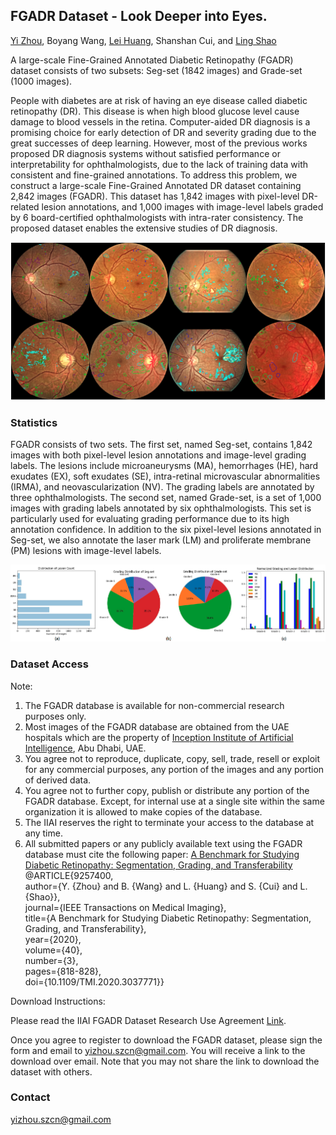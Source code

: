 ## FGADR Dataset - Look Deeper into Eyes.

[Yi Zhou](https://scholar.google.co.uk/citations?user=EnDCJKMAAAAJ&hl=en), Boyang Wang, [Lei Huang](https://scholar.google.co.uk/citations?user=yTshbKkAAAAJ&hl=en), Shanshan Cui, and [Ling Shao](https://scholar.google.co.uk/citations?user=z84rLjoAAAAJ&hl=en)

A large-scale Fine-Grained Annotated Diabetic Retinopathy (FGADR) dataset consists of two subsets: Seg-set (1842 images) and Grade-set (1000 images).

People with diabetes are at risk of having an eye disease called diabetic retinopathy (DR). This disease is when high blood glucose level cause damage to blood vessels in the retina. Computer-aided DR diagnosis is a promising choice for early detection of DR and severity grading due to the great successes of deep learning. However, most of the previous works proposed DR diagnosis systems without satisfied performance or interpretability for ophthalmologists, due to the lack of training data with consistent and fine-grained annotations. To address this problem, we construct a large-scale Fine-Grained Annotated DR dataset containing 2,842 images (FGADR). This dataset has 1,842 images with pixel-level DR-related lesion annotations, and 1,000 images with image-level labels graded by 6 board-certified ophthalmologists with intra-rater consistency. The proposed dataset enables the extensive studies of DR diagnosis.

<img src="https://raw.githubusercontent.com/csyizhou/FGADR/gh-pages/img/FGADR_Annotation.png" />  

### Statistics

FGADR consists of two sets. The first set, named Seg-set, contains 1,842 images with both pixel-level lesion annotations and image-level grading labels. The lesions include microaneurysms (MA), hemorrhages (HE), hard exudates (EX), soft exudates (SE), intra-retinal microvascular abnormalities (IRMA), and neovascularization (NV). The grading labels are annotated by three ophthalmologists. The second set, named Grade-set, is a set of 1,000 images with grading labels annotated by six ophthalmologists. This set is particularly used for evaluating grading performance due to its high annotation confidence. In addition to the six pixel-level lesions annotated in Seg-set, we also annotate the laser mark (LM) and proliferate membrane (PM) lesions with image-level labels.

<img src="https://raw.githubusercontent.com/csyizhou/FGADR/gh-pages/img/FGADR_Statistics.png" />  

### Dataset Access

Note:
1. The FGADR database is available for non-commercial research purposes only.
2. Most images of the FGADR database are obtained from the UAE hospitals which are the property of [Inception Institute of Artificial Intelligence](http://www.inceptioniai.org/), Abu Dhabi, UAE.
3. You agree not to reproduce, duplicate, copy, sell, trade, resell or exploit for any commercial purposes, any portion of the images and any portion of derived data.
4. You agree not to further copy, publish or distribute any portion of the FGADR database. Except, for internal use at a single site within the same organization it is allowed to make copies of the database.
5. The IIAI reserves the right to terminate your access to the database at any time.
6. All submitted papers or any publicly available text using the FGADR database must cite the following paper: [A Benchmark for Studying Diabetic Retinopathy: Segmentation, Grading, and Transferability](https://arxiv.org/pdf/2008.09772.pdf)  <br/>
@ARTICLE{9257400,<br/>
  author={Y. {Zhou} and B. {Wang} and L. {Huang} and S. {Cui} and L. {Shao}},<br/>
  journal={IEEE Transactions on Medical Imaging}, <br/>
  title={A Benchmark for Studying Diabetic Retinopathy: Segmentation, Grading, and Transferability}, <br/>
  year={2020},<br/>
  volume={40},<br/>
  number={3},<br/>
  pages={818-828},<br/>
  doi={10.1109/TMI.2020.3037771}}


Download Instructions:

Please read the IIAI FGADR Dataset Research Use Agreement [Link](https://www.dropbox.com/s/ggahmdu2fh9ag9x/IIAI_FGADR_Research_Use_Agreement.pdf?dl=0).

Once you agree to register to download the FGADR dataset, please sign the form and email to yizhou.szcn@gmail.com. You will receive a link to the download over email. Note that you may not share the link to download the dataset with others.

### Contact

yizhou.szcn@gmail.com
